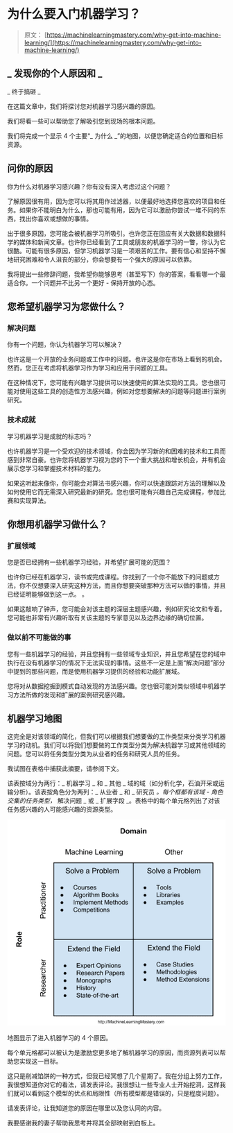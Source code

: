 # 为什么要入门机器学习？

> 原文： [https://machinelearningmastery.com/why-get-into-machine-learning/](https://machinelearningmastery.com/why-get-into-machine-learning/)

## _ 发现你的个人原因和 _
_ 终于搞砸 _

在这篇文章中，我们将探讨您对机器学习感兴趣的原因。

我们将看一些可以帮助您了解吸引您到现场的根本问题。

我们将完成一个显示 4 个主要“_ 为什么 _”的地图，以便您确定适合的位置和目标资源。

## 问你的原因

你为什么对机器学习感兴趣？你有没有深入考虑过这个问题？

了解原因很有用，因为您可以将其用作过滤器，以便最好地选择您喜欢的项目和任务。如果你不能明白为什么，那也可能有用，因为它可以激励你尝试一堆不同的东西，找出你喜欢或想做的事情。

出于很多原因，您可能会被机器学习所吸引。也许您正在回应有关大数据和数据科学的媒体和新闻文章。也许你已经看到了工具或朋友的机器学习的一瞥，你认为它很酷。可能有很多原因，但学习机器学习是一项艰苦的工作。要有信心和坚持不懈地研究困难和令人沮丧的部分，你会想要有一个强大的原因可以依靠。

我将提出一些修辞问题，我希望你能够思考（甚至写下）你的答案，看看哪一个最适合你。一个问题并不比另一个更好 - 保持开放的心态。

## 您希望机器学习为您做什么？

### 解决问题

你有一个问题，你认为机器学习可以解决？

也许这是一个开放的业务问题或工作中的问题。也许这是你在市场上看到的机会。然而，您正在考虑将机器学习作为学习和应用于问题的工具。

在这种情况下，您可能有兴趣学习提供可以快速使用的算法实现的工具。您也很可能对使用这些工具的创造性方法感兴趣，例如对您想要解决的问题等问题进行案例研究。

### 技术成就

学习机器学习是成就的标志吗？

也许机器学习是一个受欢迎的技术领域，你会因为学习新的和困难的技术和工具而感到非常自豪。也许您将机器学习视为您的下一个重大挑战和增长机会，并有机会展示您学习和掌握技术材料的能力。

如果这听起来像你，你可能会对算法书感兴趣，你可以快速跟踪对方法的理解以及如何使用它而无需深入研究最新的研究。您也很可能有兴趣自己完成课程，参加比赛和实现算法。

## 你想用机器学习做什么？

### 扩展领域

您是否已经拥有一些机器学习经验，并希望扩展可能的范围？

也许你已经在机器学习，读书或完成课程。你找到了一个你不能放下的问题或方法，你不仅想要深入研究这种方法，而且你想要突破那种方法可以做的事情，并且已经证明能够做到这一点。 。

如果这敲响了钟声，您可能会对该主题的深层主题感兴趣，例如研究论文和专着。您可能也非常有兴趣听取有关该主题的专家意见以及边界边缘的确切位置。

### 做以前不可能做的事

您有一些机器学习的经验，并且您拥有一些领域专业知识，并且您希望在您的域中执行在没有机器学习的情况下无法实现的事情。这些不一定是上面“解决问题”部分中提到的那些问题，而是使用机器学习提供的经验和功能扩展域。

您将对从数据挖掘到模式自动发现的方法感兴趣。您也很可能对类似领域中机器学习方法所做的发现和扩展的案例研究感兴趣。

## 机器学习地图

这完全是对该领域的简化，但我们可以根据我们想要做的工作类型来分类学习机器学习的动机。我们可以将我们想要做的工作类型分类为解决机器学习或其他领域的问题。您可以将任务类型分类为从业者的任务和研究人员的任务。

我试图在表格中捕获此摘要，请参阅下文。

该表按域分为两行：_ 机器学习 _ 和 _ 其他 _ 域的域（如分析化学，石油开采或运输分析）。该表按角色分为两列：_ 从业者 _ 和 _ 研究员 _。每个框都有该域 - 角色交集的任务类型，_ 解决问题 _ 或 _ 扩展字段 _。表格中的每个单元格列出了对该任务感兴趣的人可能感兴趣的资源类型。

[![Why get into machine learning](img/7d8913d78150b9b47a058d58b5487c44.jpg)](https://3qeqpr26caki16dnhd19sv6by6v-wpengine.netdna-ssl.com/wp-content/uploads/2013/11/Why-get-into-machine-learning.png)

地图显示了进入机器学习的 4 个原因。

每个单元格都可以被认为是激励您更多地了解机器学习的原因，而资源列表可以帮助您实现这一目标。

这只是削减馅饼的一种方式，但我已经冥想了几个星期了。我在分组上努力工作，我很想知道你对它的看法，请发表评论。我很想让一些专业人士开始挖洞，这样我们就可以看到这个模型的优点和局限性（所有模型都是错误的，只是程度问题）。

请发表评论，让我知道您的原因在哪里以及您认同的内容。

我要感谢我的妻子帮助我思考并将其全部映射到白板上。